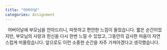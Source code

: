 ```yaml
---
title: "어버이날"
categories: Assignment
---
```

&nbsp;&nbsp;어버이날에 부모님을 안아드리니, 따뜻하고 편안한 느낌이 들었습니다. 짧은 순간이었지만, 부모님의 사랑과 헌신을 다시 한번 느낄 수 있었고, 그동안의 감사한 마음이 자연스럽게 떠올랐습니다. 앞으로도 이런 소중한 순간을 자주 가져야겠다고 생각했습니다.

<br>
<br>
<br>
<br>